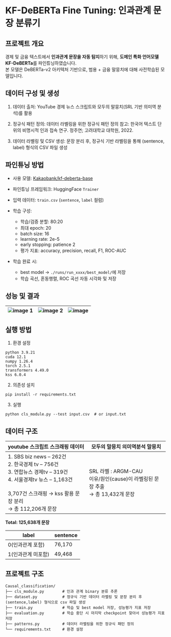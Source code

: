 # KF-DeBERTa Fine Tuning: 인과관계 문장 분류기

## 프로젝트 개요
경제 및 금융 텍스트에서 **인과관계 문장을 자동 탐지**하기 위해, **도메인 특화 언어모델 KF-DeBERTa**를 파인튜닝하였습니다.<br>
본 모델은 DeBERTa-v2 아키텍처 기반으로, 범용 + 금융 말뭉치에 대해 사전학습된 모델입니다.

## 데이터 구성 및 생성
1. 데이터 출처:
YouTube 경제 뉴스 스크립트와 모두의 말뭉치(SRL 기반 의미역 분석)를 활용

2. 정규식 패턴 정의:
데이터 라벨링을 위한 정규식 패턴 정의
참고: 한국어 텍스트 단위의 비명시적 인과 접속 연구. 정주연; 고려대학교 대학원, 2022.

3. 데이터 라벨링 및 CSV 생성:
문장 분리 후, 정규식 기반 라벨링을 통해 (sentence, label) 형식의 CSV 파일 생성

## 파인튜닝 방법
- 사용 모델: [Kakaobank/kf-deberta-base](https://huggingface.co/kakaobank/kf-deberta-base)
- 파인튜닝 프레임워크: HuggingFace `Trainer`
- 입력 데이터: `train.csv` (`sentence`, `label` 컬럼)

- 학습 구성:
  - 학습/검증 분할: 80:20
  - 최대 epoch: 20
  - batch size: 16
  - learning rate: 2e-5
  - early stopping: patience 2
  - 평가 지표: accuracy, precision, recall, F1, ROC-AUC

- 학습 완료 시:
  - best model → `./runs/run_xxxx/best_model/`에 저장
  - 학습 곡선, 혼동행렬, ROC 곡선 자동 시각화 및 저장
## 성능 및 결과
| ![image 1](https://github.com/user-attachments/assets/0adb3fba-585b-4932-92ee-6ba61dab98a6) | ![image 2](https://github.com/user-attachments/assets/17c87b4f-bafa-4fd0-9506-ecd11935c501) | ![image](https://github.com/user-attachments/assets/1afbb57e-1131-4939-a99f-aba043dd1e13)|
|---|---|---|

## 실행 방법
1. 환경 설정
```
python 3.9.21
cuda 12.1
numpy 1.26.4
torch 2.5.1
transformers 4.49.0
kss 6.0.4
```
2. 의존성 설치
```
pip install -r requirements.txt
```
3. 실행
```
python cls_module.py --test input.csv  # or input.txt
```
## 데이터 구조
| **youtube 스크립트 스크래핑 데이터**                                                                                                                        | **모두의 말뭉치 의미역분석 말뭉치**                                |
|---------------------------------------------------------------------------------------------------------------------------------------------------------------------------------|---------------------------------------------------------|
| 1. SBS biz news – 262건<br>2. 한국경제 tv – 756건<br>3. 연합뉴스 경제tv – 319건<br>4. 서울경제tv 뉴스 – 1,163건<br><br>3,707건 스크래핑 → kss 활용 문장 분리<br> → 총 112,206개 문장 | SRL 라벨 : ARGM-CAU<br> 이유/원인(cause)이 라벨링된 문장 추출<br> → 총 13,432개 문장 |

**Total: 125,638개 문장**

| label             | sentence |
|-------------------|----------|
| 0(인과관계 포함)     | 76,170   |
| 1(인과관계 미포함)    | 49,468   |

## 프로젝트 구조
```
Causal_classification/
├── cls_module.py        # 인과 관계 binary 분류 추론
├── dataset.py           # 정규식 기반 데이터 라벨링 및 문장 분리 후 (sentence,label) 형식으로 csv 파일 생성
├── train.py             # 학습 및 best model 저장, 성능평가 지표 저장
├── evaluation.py        # 학습 중단 시 마지막 checkpoint 찾아서 성능평가 지표 저장
├── patterns.py          # 데이터 라벨링을 위한 정규식 패턴 정의
└── requirements.txt     # 환경 설정
```
